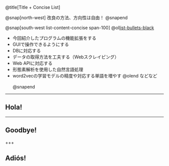 @title[Title + Concise List]

@snap[north-west]
改良の方法、方向性は自由！
@snapend

@snap[south-west list-content-concise span-100]
@ol[list-bullets-black](false)
- 今回紹介したプログラムの機能拡張をする
- GUIで操作できるようにする
- DBに対応する
- データの取得方法を工夫する（Webスクレイピング）
- Web APIに対応する
- 形態素解析を使用した自然言語処理
- word2vecの学習モデルの精度や対応する単語を増やす
@olend
などなど
<br><br>
@snapend
---

## Hola!

---

## Goodbye!

+++

## Adiós!
